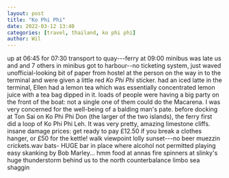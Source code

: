 ```yaml
---
layout: post
title: "Ko Phi Phi"
date: 2022-03-12 13:40
categories: [travel, thailand, ko phi phi]
author: Wil
---
```


up at 06:45 for 07:30 transport to quay---ferry at 09:00
minibus was late
us and and 7 others in minibus
got to harbour--no ticketing system, just waved unofficial-looking bit of paper from hostel at the person on the way in to the terminal and were given a little red *Ko Phi Phi* sticker.
had an iced latte in the terminal, Ellen had a lemon tea which was essentially concentrated lemon juice with a tea bag dipped in it.
loads of people were having a big party on the front of the boat: not a single one of them could do the Macarena. I was very concerned for the well-being of a balding man's pate.
before docking at Ton Sai on Ko Phi Phi Don (the larger of the two islands), the ferry first did a loop of Ko Phi Phi Leh. It was very pretty, amazing limestone cliffs.
insane damage prices: get ready to pay £12.50 if you break a clothes hanger, or £50 for the kettle!
walk
viewpoint
lolly
sunset---no beer
muezzin
crickets.wav
bats- HUGE
bar in place where alcohol not permitted playing easy skanking by Bob Marley... hmm
food at annas
fire spinners at slinky's 
huge thunderstorm behind us to the north
counterbalance limbo
sea shaggin
